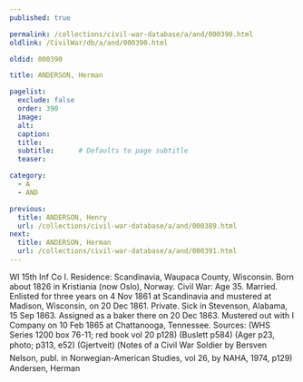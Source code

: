 ```yaml
---
published: true

permalink: /collections/civil-war-database/a/and/000390.html
oldlink: /CivilWar/db/a/and/000390.html

oldid: 000390

title: ANDERSON, Herman

pagelist:
  exclude: false
  order: 390
  image: 
  alt:
  caption:
  title:
  subtitle:      # Defaults to page subtitle
  teaser:

category: 
  - A 
  - AND

previous:
  title: ANDERSON, Henry
  url: /collections/civil-war-database/a/and/000389.html  
next:
  title: ANDERSON, Herman
  url: /collections/civil-war-database/a/and/000391.html   
---
```

WI 15th Inf Co I. Residence: Scandinavia, Waupaca County, Wisconsin. Born about 1826 in Kristiania (now Oslo), Norway. Civil War: Age 35. Married. Enlisted for three years on 4 Nov 1861 at Scandinavia and mustered at Madison, Wisconsin, on 20 Dec 1861. Private. Sick in Stevenson, Alabama, 15 Sep 1863. Assigned as a baker there on 20 Dec 1863. Mustered out with I Company on 10 Feb 1865 at Chattanooga, Tennessee. Sources: (WHS Series 1200 box 76-11; red book vol 20 p128) (Buslett p584) (Ager p23, photo; p313, e52) (Gjertveit) (&#147;Notes of a Civil War Soldier&#147; by Bersven Nelson, publ. in Norwegian-American Studies, vol 26, by NAHA, 1974, p129) &#147;Andersen, Herman&#148;